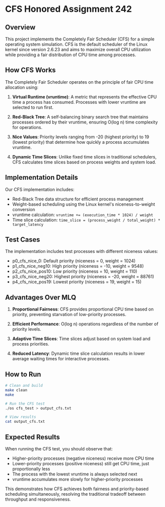 # CFS Honored Assignment 242

## Overview

This project implements the Completely Fair Scheduler (CFS) for a simple operating system simulation. CFS is the default scheduler of the Linux kernel since version 2.6.23 and aims to maximize overall CPU utilization while providing a fair distribution of CPU time among processes.

## How CFS Works

The Completely Fair Scheduler operates on the principle of fair CPU time allocation using:

1. **Virtual Runtime (vruntime)**: A metric that represents the effective CPU time a process has consumed. Processes with lower vruntime are selected to run first.

2. **Red-Black Tree**: A self-balancing binary search tree that maintains processes ordered by their vruntime, ensuring O(log n) time complexity for operations.

3. **Nice Values**: Priority levels ranging from -20 (highest priority) to 19 (lowest priority) that determine how quickly a process accumulates vruntime.

4. **Dynamic Time Slices**: Unlike fixed time slices in traditional schedulers, CFS calculates time slices based on process weights and system load.

## Implementation Details

Our CFS implementation includes:

- Red-Black Tree data structure for efficient process management
- Weight-based scheduling using the Linux kernel's niceness-to-weight conversion
- vruntime calculation: `vruntime += (execution_time * 1024) / weight`
- Time slice calculation: `time_slice = (process_weight / total_weight) * target_latency`

## Test Cases

The implementation includes test processes with different niceness values:

- p0_cfs_nice_0: Default priority (niceness = 0, weight = 1024)
- p1_cfs_nice_neg10: High priority (niceness = -10, weight = 9548)
- p2_cfs_nice_pos10: Low priority (niceness = 10, weight = 110)
- p3_cfs_nice_neg20: Highest priority (niceness = -20, weight = 88761)
- p4_cfs_nice_pos19: Lowest priority (niceness = 19, weight = 15)

## Advantages Over MLQ

1. **Proportional Fairness**: CFS provides proportional CPU time based on priority, preventing starvation of low-priority processes.

2. **Efficient Performance**: O(log n) operations regardless of the number of priority levels.

3. **Adaptive Time Slices**: Time slices adjust based on system load and process priorities.

4. **Reduced Latency**: Dynamic time slice calculation results in lower average waiting times for interactive processes.

## How to Run

```bash
# Clean and build
make clean
make

# Run the CFS test
./os cfs_test > output_cfs.txt

# View results
cat output_cfs.txt
```

## Expected Results

When running the CFS test, you should observe that:
- Higher-priority processes (negative niceness) receive more CPU time
- Lower-priority processes (positive niceness) still get CPU time, just proportionally less
- The process with the lowest vruntime is always selected next
- vruntime accumulates more slowly for higher-priority processes

This demonstrates how CFS achieves both fairness and priority-based scheduling simultaneously, resolving the traditional tradeoff between throughput and responsiveness.